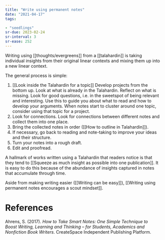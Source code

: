 ```yaml
---
title: "Write using permanent notes"
date: "2021-04-17"
tags:

- "seedlings"
sr-due: 2023-02-24
sr-interval: 3
sr-ease: 252
---
```


Writing using [[thoughts/evergreens]] from a [[talahardin]] is taking individual insights from their original linear contexts and mixing them up into a new linear context.

The general process is simple:

1. [[Look inside the Talahardin for a topic]] Develop projects from the bottom up. Look at what is already in the Talahardin. Reflect on what is missing. Look for good questions, i.e. in the sweetspot of being relevant and interesting. Use this to guide you about what to read and how to develop your arguments. When notes start to cluster around one topic, consider using that topic for a project.
2. Look for connections. Look for connections between different notes and collect them into one place.
3. Bring the collected notes in order ([[How to outline in Talahardin]]).
4. If necessary, go back to reading and note-taking to improve your ideas and their structure.
5. Turn your notes into a rough draft.
6. Edit and proofread.

A hallmark of works written using a Talahardin that readers notice is that they tend to [[Squeeze as much insight as possible into one publication]]. It is easy to do this because of the abundance of insights captured in notes that accumulate through time.

Aside from making writing easier ([[Writing can be easy]]), [[Writing using permanent notes encourages a scout mindset]].

# References

Ahrens, S. (2017). *How to Take Smart Notes: One Simple Technique to Boost Writing, Learning and Thinking – for Students, Academics and Nonfiction Book Writers*. CreateSpace Independent Publishing Platform.

